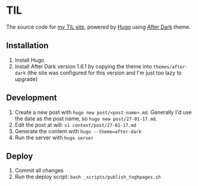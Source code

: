 # TIL

The source code for [my TIL site](https://til.phanan.net), powered by [Hugo](https://gohugo.io/) using [After Dark](https://comfusion.github.io/after-dark/) theme.

## Installation

1. Install Hugo
1. Install After Dark version 1.6.1 by copying the theme into `themes/after-dark` (the site was configured for this version and I'm just too lazy to upgrade)

## Development

1. Create a new post with `hugo new post/<post-name>.md`. Generally I'd use the date as the post name, so `hugo new post/27-01-17.md`.
1. Edit the post at will: `vi content/post/27-01-17.md`
1. Generate the content with `hugo --theme=after-dark`
1. Run the server with `hugo server`


## Deploy

1. Commit all changes
1. Run the deploy script: `bash _scripts/publish_toghpages.sh`
